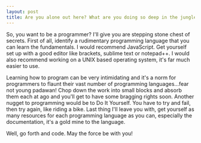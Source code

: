```yaml
---
layout: post
title: Are you alone out here? What are you doing so deep in the jungle...
---
```


So, you want to be a programmer? I'll give you are stepping stone chest of secrets. First of all, identify a rudimentary programming language that you can learn the fundamentals. I would recommend JavaScript. Get yourself set up with a good editor like brackets, sublime text or notepad++. I would also recommend working on a UNIX based operating system, it's far much easier to use.

Learning how to program can be very intimidating and it's a norm for programmers to flaunt their vast number of programming languages...fear not young padawan! Chop down the work into small blocks and absorb them each at ago and you'll get to have some bragging rights soon. Another nugget to programming would be to Do It Yourself. You have to try and fail, then try again, like riding a bike. Last thing I'll leave you with, get yourself as many resources for each programming language as you can, especially the documentation, it's a gold mine to the language.

Well, go forth and code. May the force be with you!